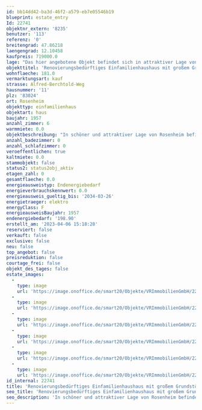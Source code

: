 ```yaml
---
id: bb14dd42-ba3d-46f2-a579-eb7e05546b19
blueprint: estate_entry
Id: 22741
objektnr_extern: '8235'
benutzer: '113'
referenz: '0'
breitengrad: 47.86218
laengengrad: 12.10458
kaufpreis: 719000.0
lage: "Das hier angebotene Objekt befindet sich in attraktiver Lage von Rosenheim und besticht durch eine fußläufige Erreichbarkeit fast aller im täglichen Bedarf benötigen Gegenstände. Auch das Zentrum der Stadt Rosenheim und der Bahnhof sind schnell und praktisch zu erreichen. Hervorzuheben ist, die ruhige Lage in einer Sackgasse ohne Durchgangsverkehr. Eine Lärmschutzwand zur Bahnseite ist ebenfalls vorhanden.\r\n\r\nDie Stadt Rosenheim liegt mitten im Alpenvorland - zwischen München, Salzburg und Innsbruck - und bildet mit seinen ca. 64.000 Einwohnern das wirtschaftliche Zentrum Südostbayerns. \r\nÜber 700 Einzelhandelsbetriebe offerieren ein breites Spektrum an Waren und Dienstleistungen und damit attraktive Einkaufsmöglichkeiten. \r\n\r\nVerkehrstechnisch ist Rosenheim hervorragend an die A8 und A93 angebunden, die Bahn fährt mehrmals in der Stunde in ca. 30 Minuten nach München.\r\n\r\nFamilien mit Kindern fühlen sich  hier wohl, denn die \"Holzkompetenzstadt\" Rosenheim bietet ausreichend Kindergärten, Krippen und Horte, sämtliche Schultypen, sowie eine eigene Hochschule.\r\nSport und Freizeit werden in Rosenheim groß geschrieben. Das Umland mit seinen Bergen und Seen, das Eisstadion, die Schwimmbäder, sowie das lebendige Vereinsleben lassen keine Wünsche offen.\r\n\r\nEin eigenes Kultur- und Kongresszentrum, vier Museen, die Städtische Galerie, das Ausstellungsgebäude Lokschuppen, die Stadtbibliothek und die Volkshochschule tragen alle ihren Teil bei, um Rosenheim kulturell attraktiv zu machen."
objekttitel: 'Renovierungsbedürftiges Einfamilienhaushaus mit großem Grundstück in attraktiver Lage!'
wohnflaeche: 181.0
vermarktungsart: kauf
strasse: Alfred-Berchtold-Weg
hausnummer: '11'
plz: '83024'
ort: Rosenheim
objekttyp: einfamilienhaus
objektart: haus
baujahr: 1957
anzahl_zimmer: 6
warmmiete: 0.0
objektbeschreibung: "In schöner und attraktiver Lage von Rosenheim befindet sich dieses renovierungsbedürftige Einfamilienhaus mit großem Grundstück welches ursprünglich 1957 in massiver Bauweise errichtet wurde.\r\n\r\nDie jeweiligen Geschosse teilen sich wie folgt auf:\r\n\r\nDas Erdgeschoss gliedert sich in einen geräumigen Eingangsbereich mit Gäste-WC, die große Küche sowie der großzügige und offene Wohn,- und Esszimmerbereich.\r\n\r\nZugänge zu den Freiflächen natürlich inklusive.\r\n\r\nDas Obergeschoss bietet vier Zimmer welche von Schlafzimmer über Kinderzimmer bis Büro alle Möglichkeiten aufweisen, jedoch sich auch in einem renovierungsbedürftigen Zustand befinden. \r\n\r\nDer Balkonzugang ist hier von zwei der Zimmern möglich.\r\n\r\nZudem haben Sie auf dieser Etage eines der Badezimmer.\r\n\r\nEine Etage höher haben Sie noch das ausgebaute Dachgeschoss, welches gut als sep. 1,5-Zimmer Wohnung genutzt werden kann. Hier sind sämtliche Anschlüsse und Räumlichkeiten für Küche und Bad bereits vorhanden bzw. bereits installiert.\r\n\r\nZusätzliche Staufläche bietet der großzügige Kellerbereich mit vielen praktischen Räumen.\r\n\r\nEine große Garagenfläche und weitere Nebengebäude welche als Staufläche oder ähnliches genutzt werden können sind ebenfalls vorhanden.\r\n\r\nDas Objekt befindet sich wie oben bereits erwähnt in einem renovierungsbedürftigen Zustand. Hier haben Sie die Entscheidung ob Abriss oder Sanierung für Ihre Bedürfnisse sinnvoller ist.\r\n\r\nMomentan wird das Objekt über eine mit Strom betriebene Fußbodenheizung versorgt.\r\n\r\nDie Möblierung im Grundriss ist Beispielhaft.\r\n\r\nGerne bringen wir Ihnen dieses interessante Angebot näher. \r\n\r\nWir freuen uns auf Ihre Anfrage."
anzahl_badezimmer: 0
anzahl_schlafzimmer: 0
veroeffentlichen: true
kaltmiete: 0.0
stammobjekt: false
status2: status2obj_aktiv
etagen_zahl: 0
gesamtflaeche: 0.0
energieausweistyp: Endenergiebedarf
energieverbrauchskennwert: 0.0
energieausweis_gueltig_bis: '2034-03-26'
energietraeger: elektro
energyClass: F
energieausweisBaujahr: 1957
endenergiebedarf: '198.90'
erstellt_am: '2023-04-06 15:18:28'
reserviert: false
verkauft: false
exclusive: false
neu: false
top_angebot: false
preisreduktion: false
courtage_frei: false
objekt_des_tages: false
estate_images:
  -
    type: image
    url: 'https://image.onoffice.de/smart20/Objekte/VRImmobilienGmbH/22741/941a0a5c-4df4-4cc4-a363-0a74eb2e96ed.jpg'
  -
    type: image
    url: 'https://image.onoffice.de/smart20/Objekte/VRImmobilienGmbH/22741/ca3d7903-15ca-4d72-a1d6-24e9ef945bf3.jpg'
  -
    type: image
    url: 'https://image.onoffice.de/smart20/Objekte/VRImmobilienGmbH/22741/e1d2373d-83fe-4c32-b618-868dbe0b86db.jpg'
  -
    type: image
    url: 'https://image.onoffice.de/smart20/Objekte/VRImmobilienGmbH/22741/4dbc47c9-b617-4766-87cd-6916085e7872.jpg'
  -
    type: image
    url: 'https://image.onoffice.de/smart20/Objekte/VRImmobilienGmbH/22741/af99b960-4f88-4898-8fda-6691603d6ae4.jpg'
  -
    type: image
    url: 'https://image.onoffice.de/smart20/Objekte/VRImmobilienGmbH/22741/feabcd9b-6588-4d49-95c6-cf4e0276629f.jpg'
id_internal: 22741
title: 'Renovierungsbedürftiges Einfamilienhaushaus mit großem Grundstück in attraktiver Lage!'
seo_title: 'Renovierungsbedürftiges Einfamilienhaushaus mit großem Grundstück in attraktiver Lage!'
seo_description: 'In schöner und attraktiver Lage von Rosenheim befindet sich dieses renovierungsbedürftige Einfamilienhaus mit großem Grundstück welches ursprünglich 1957 i'
---
```

